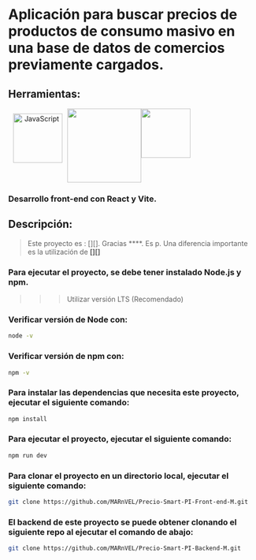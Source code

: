 # Aplicación para buscar precios de productos de consumo masivo en una base de datos de comercios previamente cargados.
## Herramientas:

<div align="center" style="display: flex">
    <span>
        <a href="https://es.javascript.info/" target="_blank">
            <img width="100" style="margin: 10" title='JavaScript' src='https://upload.wikimedia.org/wikipedia/commons/6/6a/JavaScript-logo.png'>
        </a>
    </span>
    <span>
        <a href="https://reactjs.org/" title='React' target="_blank">
            <img width="150" src="https://logotyp.us/files/react.svg">
        </a>
    </span>
    <span>
        <a href="https://vitejs.dev/"  title='Vite' target="_blank">
            <img width="100" src='https://vitejs.dev/logo-with-shadow.png'>
        </a>
    </span>
    
</div>

### Desarrollo front-end con __React__ y **Vite**.

## Descripción:
> Este proyecto es : [][].
> Gracias ****.
> Es p.
> Una diferencia importante es la utilización de **[][]**

### Para ejecutar el proyecto, se debe tener instalado __Node.js__ y __npm__.

>>> Utilizar versión LTS (Recomendado)

### Verificar versión de Node con:
```bash
node -v
```

### Verificar versión de npm con:
```bash	
npm -v
```

### Para instalar las dependencias que necesita este proyecto, ejecutar el siguiente comando:

```bash
npm install
```

### Para ejecutar el proyecto, ejecutar el siguiente comando:

```bash
npm run dev
```

### Para clonar el proyecto en un directorio local, ejecutar el siguiente comando:

```bash
git clone https://github.com/MARnVEL/Precio-Smart-PI-Front-end-M.git
```
### El backend de este proyecto se puede obtener clonando el siguiente repo al ejecutar el comando de abajo:

```bash
git clone https://github.com/MARnVEL/Precio-Smart-PI-Backend-M.git
```

[1]: https://reactjs.org/
[3]: https://vitejs.dev/

